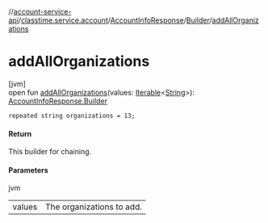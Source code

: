 //[account-service-api](../../../../index.md)/[classtime.service.account](../../index.md)/[AccountInfoResponse](../index.md)/[Builder](index.md)/[addAllOrganizations](add-all-organizations.md)

# addAllOrganizations

[jvm]\
open fun [addAllOrganizations](add-all-organizations.md)(values: [Iterable](https://docs.oracle.com/javase/8/docs/api/java/lang/Iterable.html)&lt;[String](https://docs.oracle.com/javase/8/docs/api/java/lang/String.html)&gt;): [AccountInfoResponse.Builder](index.md)

`repeated string organizations = 13;`

#### Return

This builder for chaining.

#### Parameters

jvm

| | |
|---|---|
| values | The organizations to add. |
